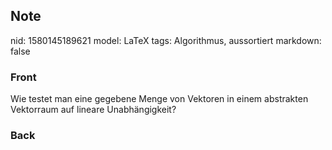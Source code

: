 ## Note
nid: 1580145189621
model: LaTeX
tags: Algorithmus, aussortiert
markdown: false

### Front
Wie testet man eine gegebene Menge von Vektoren in einem abstrakten Vektorraum auf lineare Unabhängigkeit?

### Back

